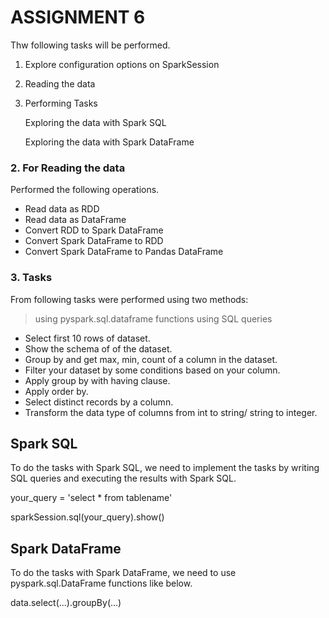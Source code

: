 # ASSIGNMENT 6

Thw following tasks will be performed. 

1. Explore configuration options on SparkSession
2. Reading the data
3. Performing Tasks

    Exploring the data with Spark SQL
    
    Exploring the data with Spark DataFrame

### 2. For Reading the data

Performed the following operations.

- Read data as RDD
- Read data as DataFrame
- Convert RDD to Spark DataFrame
- Convert Spark DataFrame to RDD
- Convert Spark DataFrame to Pandas DataFrame

### 3. Tasks

From following tasks were performed using two methods:

> using pyspark.sql.dataframe functions
> using SQL queries 

- Select first 10 rows of dataset.
- Show the schema of of the dataset.
- Group by and get max, min, count of a column in the dataset.
- Filter your dataset by some conditions based on your column.
- Apply group by with having clause.
- Apply order by.
- Select distinct records by a column.
- Transform the data type of columns from int to string/ string to integer.

## Spark SQL

To do the tasks with Spark SQL, we need to implement the tasks by writing SQL queries and executing the results with Spark SQL.

your_query = 'select * from tablename'

sparkSession.sql(your_query).show()

## Spark DataFrame

To do the tasks with Spark DataFrame, we need to use pyspark.sql.DataFrame functions like below.

data.select(...).groupBy(...)
